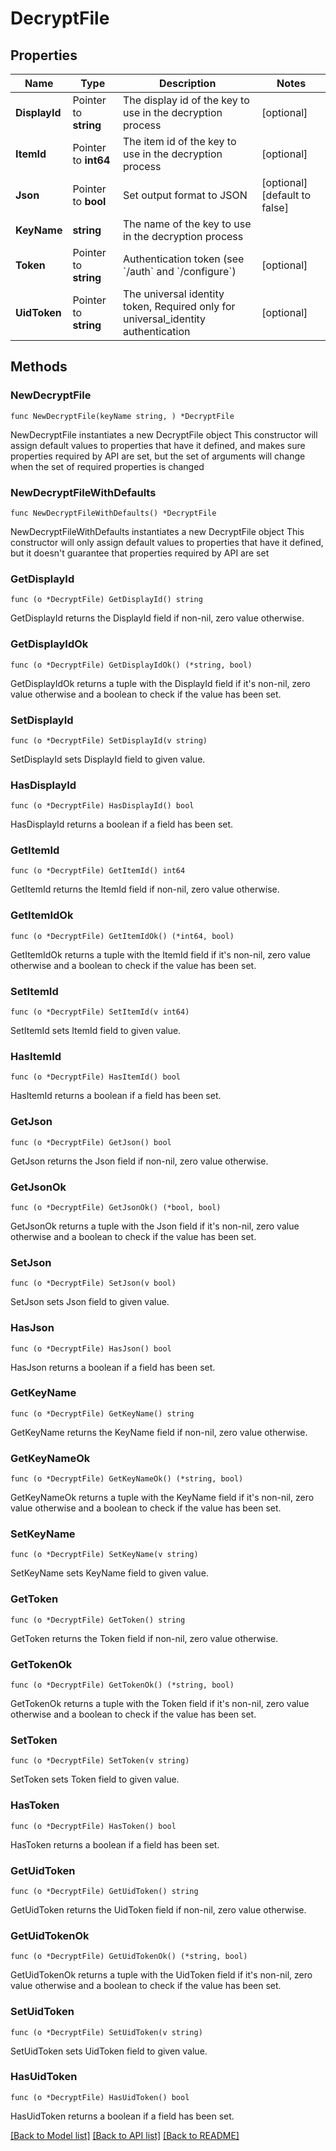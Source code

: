 # DecryptFile

## Properties

Name | Type | Description | Notes
------------ | ------------- | ------------- | -------------
**DisplayId** | Pointer to **string** | The display id of the key to use in the decryption process | [optional] 
**ItemId** | Pointer to **int64** | The item id of the key to use in the decryption process | [optional] 
**Json** | Pointer to **bool** | Set output format to JSON | [optional] [default to false]
**KeyName** | **string** | The name of the key to use in the decryption process | 
**Token** | Pointer to **string** | Authentication token (see &#x60;/auth&#x60; and &#x60;/configure&#x60;) | [optional] 
**UidToken** | Pointer to **string** | The universal identity token, Required only for universal_identity authentication | [optional] 

## Methods

### NewDecryptFile

`func NewDecryptFile(keyName string, ) *DecryptFile`

NewDecryptFile instantiates a new DecryptFile object
This constructor will assign default values to properties that have it defined,
and makes sure properties required by API are set, but the set of arguments
will change when the set of required properties is changed

### NewDecryptFileWithDefaults

`func NewDecryptFileWithDefaults() *DecryptFile`

NewDecryptFileWithDefaults instantiates a new DecryptFile object
This constructor will only assign default values to properties that have it defined,
but it doesn't guarantee that properties required by API are set

### GetDisplayId

`func (o *DecryptFile) GetDisplayId() string`

GetDisplayId returns the DisplayId field if non-nil, zero value otherwise.

### GetDisplayIdOk

`func (o *DecryptFile) GetDisplayIdOk() (*string, bool)`

GetDisplayIdOk returns a tuple with the DisplayId field if it's non-nil, zero value otherwise
and a boolean to check if the value has been set.

### SetDisplayId

`func (o *DecryptFile) SetDisplayId(v string)`

SetDisplayId sets DisplayId field to given value.

### HasDisplayId

`func (o *DecryptFile) HasDisplayId() bool`

HasDisplayId returns a boolean if a field has been set.

### GetItemId

`func (o *DecryptFile) GetItemId() int64`

GetItemId returns the ItemId field if non-nil, zero value otherwise.

### GetItemIdOk

`func (o *DecryptFile) GetItemIdOk() (*int64, bool)`

GetItemIdOk returns a tuple with the ItemId field if it's non-nil, zero value otherwise
and a boolean to check if the value has been set.

### SetItemId

`func (o *DecryptFile) SetItemId(v int64)`

SetItemId sets ItemId field to given value.

### HasItemId

`func (o *DecryptFile) HasItemId() bool`

HasItemId returns a boolean if a field has been set.

### GetJson

`func (o *DecryptFile) GetJson() bool`

GetJson returns the Json field if non-nil, zero value otherwise.

### GetJsonOk

`func (o *DecryptFile) GetJsonOk() (*bool, bool)`

GetJsonOk returns a tuple with the Json field if it's non-nil, zero value otherwise
and a boolean to check if the value has been set.

### SetJson

`func (o *DecryptFile) SetJson(v bool)`

SetJson sets Json field to given value.

### HasJson

`func (o *DecryptFile) HasJson() bool`

HasJson returns a boolean if a field has been set.

### GetKeyName

`func (o *DecryptFile) GetKeyName() string`

GetKeyName returns the KeyName field if non-nil, zero value otherwise.

### GetKeyNameOk

`func (o *DecryptFile) GetKeyNameOk() (*string, bool)`

GetKeyNameOk returns a tuple with the KeyName field if it's non-nil, zero value otherwise
and a boolean to check if the value has been set.

### SetKeyName

`func (o *DecryptFile) SetKeyName(v string)`

SetKeyName sets KeyName field to given value.


### GetToken

`func (o *DecryptFile) GetToken() string`

GetToken returns the Token field if non-nil, zero value otherwise.

### GetTokenOk

`func (o *DecryptFile) GetTokenOk() (*string, bool)`

GetTokenOk returns a tuple with the Token field if it's non-nil, zero value otherwise
and a boolean to check if the value has been set.

### SetToken

`func (o *DecryptFile) SetToken(v string)`

SetToken sets Token field to given value.

### HasToken

`func (o *DecryptFile) HasToken() bool`

HasToken returns a boolean if a field has been set.

### GetUidToken

`func (o *DecryptFile) GetUidToken() string`

GetUidToken returns the UidToken field if non-nil, zero value otherwise.

### GetUidTokenOk

`func (o *DecryptFile) GetUidTokenOk() (*string, bool)`

GetUidTokenOk returns a tuple with the UidToken field if it's non-nil, zero value otherwise
and a boolean to check if the value has been set.

### SetUidToken

`func (o *DecryptFile) SetUidToken(v string)`

SetUidToken sets UidToken field to given value.

### HasUidToken

`func (o *DecryptFile) HasUidToken() bool`

HasUidToken returns a boolean if a field has been set.


[[Back to Model list]](../README.md#documentation-for-models) [[Back to API list]](../README.md#documentation-for-api-endpoints) [[Back to README]](../README.md)



